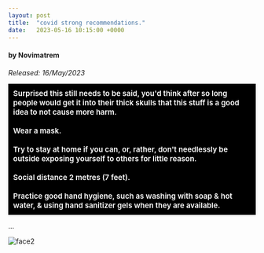 ```yaml
---
layout: post
title:  "covid strong recommendations."
date:   2023-05-16 10:15:00 +0000
---
```

#### by Novimatrem
*Released: 16/May/2023*

<div style="background-color:black;">
<span style="color:white;"><article><span style="letter-spacing:-0px; padding:10px; font-size:15px; background-color:black; display:inline-block; font-weight:600;">Surprised this still needs to be said, you'd think after so long people would get it into their thick skulls that this stuff is a good idea to not cause more harm.
<br><br>
Wear a mask.
<br><br>
Try to stay at home if you can, or, rather, don't needlessly be 
outside exposing yourself to others for little reason.
<br><br>
Social distance 2 metres (7 feet).
<br><br>
Practice good hand hygiene, such as washing with soap & hot 
water, & using hand sanitizer gels when they are available.

</span>
</article>
</span>
</div>

...

![face2](https://gitlab.com/Novimatrem/blog/-/raw/master/face2.png)

